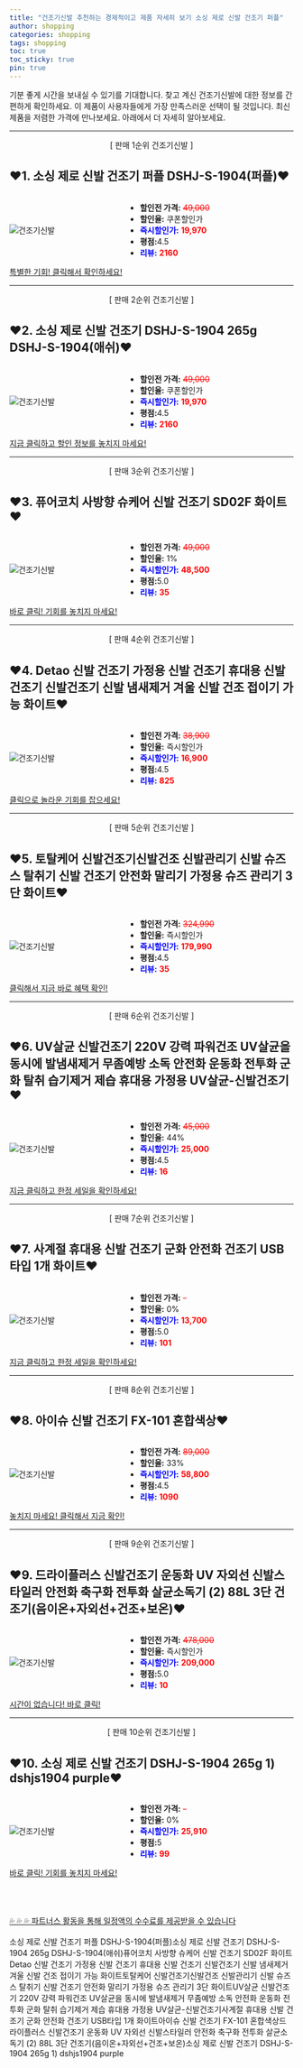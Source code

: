 ```yaml
---
title: "건조기신발 추천하는 경제적이고 제품 자세히 보기 소싱 제로 신발 건조기 퍼플"
author: shopping
categories: shopping
tags: shopping
toc: true
toc_sticky: true
pin: true
---
```

기분 좋게 시간을 보내실 수 있기를 기대합니다. 찾고 계신 건조기신발에 대한 정보를 간편하게 확인하세요. 이 제품이 사용자들에게 가장 만족스러운 선택이 될 것입니다. 최신 제품을 저렴한 가격에 만나보세요. 아래에서 더 자세히 알아보세요.

---
<p class="toplist" style="margin: 0 auto; display: block; width: fit-content;">[ 판매 1순위 건조기신발 ]</p>

<h2><strong>❤️1. 소싱 제로 신발 건조기 퍼플 DSHJ-S-1904(퍼플)❤️</strong></h2>

<div style="display: flex; align-items: center;">
    <div style="flex: 0.4;">
        <img src="https://thumbnail9.coupangcdn.com/thumbnails/remote/230x230ex/image/rs_quotation_api/mzbilia9/b5febae8742f4a40b05b331b0b3d5a6a.jpg" alt="건조기신발" style="max-width: 100%;">
    </div>
    <div style="flex: 0.6; margin-left: 10px;">
        <ul>
            <li><strong>할인전 가격:</strong> <del style="color: red;">49,000</del></li>
            <li><strong>할인율:</strong> 쿠폰할인가</li>
            <li><span style='color:blue'><strong>즉시할인가:</strong></span> <span style='color:red'><strong>19,970</strong></span></li>
            <li><strong>평점:</strong>4.5</li>
            <li><span style='color:blue'><strong>리뷰:</strong></span> <span style='color:red'><strong>2160</strong></span></li>
        </ul>
    </div>
</div>
<div class="center">
    <a href="https://William4Davisa.github.io?lptag=AF9450613&subid=githubio&pageKey=1662710143&traceid=V0-153&itemId=2766018878&vendorItemId=83713255206" class="myButton">
        특별한 기회! 클릭해서 확인하세요!
    </a>
</div>


---
<p class="toplist" style="margin: 0 auto; display: block; width: fit-content;">[ 판매 2순위 건조기신발 ]</p>

<h2><strong>❤️2. 소싱 제로 신발 건조기 DSHJ-S-1904 265g DSHJ-S-1904(애쉬)❤️</strong></h2>

<div style="display: flex; align-items: center;">
    <div style="flex: 0.4;">
        <img src="https://thumbnail7.coupangcdn.com/thumbnails/remote/230x230ex/image/rs_quotation_api/ds624bu6/fc00c5886878450e8dfa9e584e6658b6.jpg" alt="건조기신발" style="max-width: 100%;">
    </div>
    <div style="flex: 0.6; margin-left: 10px;">
        <ul>
            <li><strong>할인전 가격:</strong> <del style="color: red;">49,000</del></li>
            <li><strong>할인율:</strong> 쿠폰할인가</li>
            <li><span style='color:blue'><strong>즉시할인가:</strong></span> <span style='color:red'><strong>19,970</strong></span></li>
            <li><strong>평점:</strong>4.5</li>
            <li><span style='color:blue'><strong>리뷰:</strong></span> <span style='color:red'><strong>2160</strong></span></li>
        </ul>
    </div>
</div>
<div class="center">
    <a href="https://William4Davisa.github.io?lptag=AF9450613&subid=githubio&pageKey=1662710143&traceid=V0-153&itemId=2832979884&vendorItemId=83713255515" class="myButton">
        지금 클릭하고 할인 정보를 놓치지 마세요!
    </a>
</div>


---
<p class="toplist" style="margin: 0 auto; display: block; width: fit-content;">[ 판매 3순위 건조기신발 ]</p>

<h2><strong>❤️3. 퓨어코치 사방향 슈케어 신발 건조기 SD02F 화이트❤️</strong></h2>

<div style="display: flex; align-items: center;">
    <div style="flex: 0.4;">
        <img src="https://thumbnail10.coupangcdn.com/thumbnails/remote/230x230ex/image/retail/images/2024/04/17/14/6/ac744567-fc2b-4762-9aac-f60bdfd01369.jpg" alt="건조기신발" style="max-width: 100%;">
    </div>
    <div style="flex: 0.6; margin-left: 10px;">
        <ul>
            <li><strong>할인전 가격:</strong> <del style="color: red;">49,000</del></li>
            <li><strong>할인율:</strong> 1%</li>
            <li><span style='color:blue'><strong>즉시할인가:</strong></span> <span style='color:red'><strong>48,500</strong></span></li>
            <li><strong>평점:</strong>5.0</li>
            <li><span style='color:blue'><strong>리뷰:</strong></span> <span style='color:red'><strong>35</strong></span></li>
        </ul>
    </div>
</div>
<div class="center">
    <a href="https://William4Davisa.github.io?lptag=AF9450613&subid=githubio&pageKey=8037241711&traceid=V0-153&itemId=22491243662&vendorItemId=89533444323" class="myButton">
        바로 클릭! 기회를 놓치지 마세요!
    </a>
</div>


---
<p class="toplist" style="margin: 0 auto; display: block; width: fit-content;">[ 판매 4순위 건조기신발 ]</p>

<h2><strong>❤️4. Detao 신발 건조기 가정용 신발 건조기 휴대용 신발 건조기 신발건조기 신발 냄새제거 겨울 신발 건조 접이기 가능 화이트❤️</strong></h2>

<div style="display: flex; align-items: center;">
    <div style="flex: 0.4;">
        <img src="https://thumbnail10.coupangcdn.com/thumbnails/remote/230x230ex/image/vendor_inventory/81a0/a5a1375d13493767f50aac95440fab6abeb2671f2886547cb7b4920fc9c0.jpg" alt="건조기신발" style="max-width: 100%;">
    </div>
    <div style="flex: 0.6; margin-left: 10px;">
        <ul>
            <li><strong>할인전 가격:</strong> <del style="color: red;">38,900</del></li>
            <li><strong>할인율:</strong> 즉시할인가</li>
            <li><span style='color:blue'><strong>즉시할인가:</strong></span> <span style='color:red'><strong>16,900</strong></span></li>
            <li><strong>평점:</strong>4.5</li>
            <li><span style='color:blue'><strong>리뷰:</strong></span> <span style='color:red'><strong>825</strong></span></li>
        </ul>
    </div>
</div>
<div class="center">
    <a href="https://William4Davisa.github.io?lptag=AF9450613&subid=githubio&pageKey=6865994816&traceid=V0-153&itemId=16410746566&vendorItemId=83613153734" class="myButton">
        클릭으로 놀라운 기회를 잡으세요!
    </a>
</div>


---
<p class="toplist" style="margin: 0 auto; display: block; width: fit-content;">[ 판매 5순위 건조기신발 ]</p>

<h2><strong>❤️5. 토탈케어 신발건조기신발건조 신발관리기 신발 슈즈스 탈취기 신발 건조기 안전화 말리기 가정용 슈즈 관리기 3단 화이트❤️</strong></h2>

<div style="display: flex; align-items: center;">
    <div style="flex: 0.4;">
        <img src="https://thumbnail10.coupangcdn.com/thumbnails/remote/230x230ex/image/vendor_inventory/abe7/6cb6df0c61bdfd58e7be0c13972f424e39a7ad1cbaf8e349adb46f9dc13f.jpg" alt="건조기신발" style="max-width: 100%;">
    </div>
    <div style="flex: 0.6; margin-left: 10px;">
        <ul>
            <li><strong>할인전 가격:</strong> <del style="color: red;">324,990</del></li>
            <li><strong>할인율:</strong> 즉시할인가</li>
            <li><span style='color:blue'><strong>즉시할인가:</strong></span> <span style='color:red'><strong>179,990</strong></span></li>
            <li><strong>평점:</strong>4.5</li>
            <li><span style='color:blue'><strong>리뷰:</strong></span> <span style='color:red'><strong>35</strong></span></li>
        </ul>
    </div>
</div>
<div class="center">
    <a href="https://William4Davisa.github.io?lptag=AF9450613&subid=githubio&pageKey=7563995740&traceid=V0-153&itemId=19933936551&vendorItemId=87098956256" class="myButton">
        클릭해서 지금 바로 혜택 확인!
    </a>
</div>


---
<p class="toplist" style="margin: 0 auto; display: block; width: fit-content;">[ 판매 6순위 건조기신발 ]</p>

<h2><strong>❤️6. UV살균 신발건조기 220V 강력 파워건조 UV살균을 동시에 발냄새제거 무좀예방 소독 안전화 운동화 전투화 군화 탈취 습기제거 제습 휴대용 가정용 UV살균-신발건조기❤️</strong></h2>

<div style="display: flex; align-items: center;">
    <div style="flex: 0.4;">
        <img src="https://thumbnail9.coupangcdn.com/thumbnails/remote/230x230ex/image/vendor_inventory/963d/20858623c45fbb2d4aade20fa7af647a027bf17b900eb7e55262113f007d.jpg" alt="건조기신발" style="max-width: 100%;">
    </div>
    <div style="flex: 0.6; margin-left: 10px;">
        <ul>
            <li><strong>할인전 가격:</strong> <del style="color: red;">45,000</del></li>
            <li><strong>할인율:</strong> 44%</li>
            <li><span style='color:blue'><strong>즉시할인가:</strong></span> <span style='color:red'><strong>25,000</strong></span></li>
            <li><strong>평점:</strong>4.5</li>
            <li><span style='color:blue'><strong>리뷰:</strong></span> <span style='color:red'><strong>16</strong></span></li>
        </ul>
    </div>
</div>
<div class="center">
    <a href="https://William4Davisa.github.io?lptag=AF9450613&subid=githubio&pageKey=8002726839&traceid=V0-153&itemId=22294507574&vendorItemId=89340029607" class="myButton">
        지금 클릭하고 한정 세일을 확인하세요!
    </a>
</div>


---
<p class="toplist" style="margin: 0 auto; display: block; width: fit-content;">[ 판매 7순위 건조기신발 ]</p>

<h2><strong>❤️7. 사계절 휴대용 신발 건조기 군화 안전화 건조기 USB타입 1개 화이트❤️</strong></h2>

<div style="display: flex; align-items: center;">
    <div style="flex: 0.4;">
        <img src="https://thumbnail7.coupangcdn.com/thumbnails/remote/230x230ex/image/vendor_inventory/675e/dc1abbe0b612006c3cfab7823cd02b88c85f58b63b4473a1d103cd6cbd8f.png" alt="건조기신발" style="max-width: 100%;">
    </div>
    <div style="flex: 0.6; margin-left: 10px;">
        <ul>
            <li><strong>할인전 가격:</strong> <del style="color: red;">-</del></li>
            <li><strong>할인율:</strong> 0%</li>
            <li><span style='color:blue'><strong>즉시할인가:</strong></span> <span style='color:red'><strong>13,700</strong></span></li>
            <li><strong>평점:</strong>5.0</li>
            <li><span style='color:blue'><strong>리뷰:</strong></span> <span style='color:red'><strong>101</strong></span></li>
        </ul>
    </div>
</div>
<div class="center">
    <a href="https://William4Davisa.github.io?lptag=AF9450613&subid=githubio&pageKey=8190310257&traceid=V0-153&itemId=23436855374&vendorItemId=90573255816" class="myButton">
        지금 클릭하고 한정 세일을 확인하세요!
    </a>
</div>


---
<p class="toplist" style="margin: 0 auto; display: block; width: fit-content;">[ 판매 8순위 건조기신발 ]</p>

<h2><strong>❤️8. 아이슈 신발 건조기 FX-101 혼합색상❤️</strong></h2>

<div style="display: flex; align-items: center;">
    <div style="flex: 0.4;">
        <img src="https://thumbnail10.coupangcdn.com/thumbnails/remote/230x230ex/image/retail/images/1142201920565093-1486adae-5d2d-4d31-9d1f-c622f443db32.png" alt="건조기신발" style="max-width: 100%;">
    </div>
    <div style="flex: 0.6; margin-left: 10px;">
        <ul>
            <li><strong>할인전 가격:</strong> <del style="color: red;">89,000</del></li>
            <li><strong>할인율:</strong> 33%</li>
            <li><span style='color:blue'><strong>즉시할인가:</strong></span> <span style='color:red'><strong>58,800</strong></span></li>
            <li><strong>평점:</strong>4.5</li>
            <li><span style='color:blue'><strong>리뷰:</strong></span> <span style='color:red'><strong>1090</strong></span></li>
        </ul>
    </div>
</div>
<div class="center">
    <a href="https://William4Davisa.github.io?lptag=AF9450613&subid=githubio&pageKey=31837081&traceid=V0-153&itemId=119804230&vendorItemId=3242257522" class="myButton">
        놓치지 마세요! 클릭해서 지금 확인!
    </a>
</div>


---
<p class="toplist" style="margin: 0 auto; display: block; width: fit-content;">[ 판매 9순위 건조기신발 ]</p>

<h2><strong>❤️9. 드라이플러스 신발건조기 운동화 UV 자외선 신발스타일러 안전화 축구화 전투화 살균소독기 (2) 88L 3단 건조기(음이온+자외선+건조+보온)❤️</strong></h2>

<div style="display: flex; align-items: center;">
    <div style="flex: 0.4;">
        <img src="https://thumbnail6.coupangcdn.com/thumbnails/remote/230x230ex/image/vendor_inventory/47b8/4b4a7b6d1860646bf557e2e1446076a6d2412dbe58ec34b5d04fefb6d6ad.png" alt="건조기신발" style="max-width: 100%;">
    </div>
    <div style="flex: 0.6; margin-left: 10px;">
        <ul>
            <li><strong>할인전 가격:</strong> <del style="color: red;">478,000</del></li>
            <li><strong>할인율:</strong> 즉시할인가</li>
            <li><span style='color:blue'><strong>즉시할인가:</strong></span> <span style='color:red'><strong>209,000</strong></span></li>
            <li><strong>평점:</strong>5.0</li>
            <li><span style='color:blue'><strong>리뷰:</strong></span> <span style='color:red'><strong>10</strong></span></li>
        </ul>
    </div>
</div>
<div class="center">
    <a href="https://William4Davisa.github.io?lptag=AF9450613&subid=githubio&pageKey=8219379360&traceid=V0-153&itemId=23618268155&vendorItemId=90643936983" class="myButton">
        시간이 없습니다! 바로 클릭!
    </a>
</div>


---
<p class="toplist" style="margin: 0 auto; display: block; width: fit-content;">[ 판매 10순위 건조기신발 ]</p>

<h2><strong>❤️10. 소싱 제로 신발 건조기 DSHJ-S-1904 265g 1) dshjs1904 purple❤️</strong></h2>

<div style="display: flex; align-items: center;">
    <div style="flex: 0.4;">
        <img src="https://thumbnail8.coupangcdn.com/thumbnails/remote/230x230ex/image/vendor_inventory/5412/1584f14f7334b3d211f67b98c96838871f0e2e4249d203059d99636abc75.jpg" alt="건조기신발" style="max-width: 100%;">
    </div>
    <div style="flex: 0.6; margin-left: 10px;">
        <ul>
            <li><strong>할인전 가격:</strong> <del style="color: red;">-</del></li>
            <li><strong>할인율:</strong> 0%</li>
            <li><span style='color:blue'><strong>즉시할인가:</strong></span> <span style='color:red'><strong>25,910</strong></span></li>
            <li><strong>평점:</strong>5</li>
            <li><span style='color:blue'><strong>리뷰:</strong></span> <span style='color:red'><strong>99</strong></span></li>
        </ul>
    </div>
</div>
<div class="center">
    <a href="https://William4Davisa.github.io?lptag=AF9450613&subid=githubio&pageKey=7994045709&traceid=V0-153&itemId=22230146261&vendorItemId=90768217578" class="myButton">
        바로 클릭! 기회를 놓치지 마세요!
    </a>
</div>

<br><br><br>[💦 💦 💦 파트너스 활동을 통해 일정액의 수수료를 제공받을 수 있습니다](https://link.coupang.com/a/bcpT2c)<br><br>소싱 제로 신발 건조기 퍼플 DSHJ-S-1904(퍼플)소싱 제로 신발 건조기 DSHJ-S-1904 265g DSHJ-S-1904(애쉬)퓨어코치 사방향 슈케어 신발 건조기 SD02F 화이트Detao 신발 건조기 가정용 신발 건조기 휴대용 신발 건조기 신발건조기 신발 냄새제거 겨울 신발 건조 접이기 가능 화이트토탈케어 신발건조기신발건조 신발관리기 신발 슈즈스 탈취기 신발 건조기 안전화 말리기 가정용 슈즈 관리기 3단 화이트UV살균 신발건조기 220V 강력 파워건조 UV살균을 동시에 발냄새제거 무좀예방 소독 안전화 운동화 전투화 군화 탈취 습기제거 제습 휴대용 가정용 UV살균-신발건조기사계절 휴대용 신발 건조기 군화 안전화 건조기 USB타입 1개 화이트아이슈 신발 건조기 FX-101 혼합색상드라이플러스 신발건조기 운동화 UV 자외선 신발스타일러 안전화 축구화 전투화 살균소독기 (2) 88L 3단 건조기(음이온+자외선+건조+보온)소싱 제로 신발 건조기 DSHJ-S-1904 265g 1) dshjs1904 purple